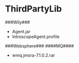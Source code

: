 ThirdPartyLib
=============

###Wily###
 - Agent.jar
 - IntroscopeAgent.profile

###Websphere###
####MQ####
 - wmq.jmsra-7.1.0.2.rar
 
